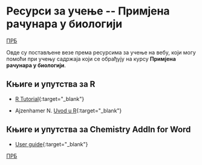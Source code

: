 # Ресурси за учење -- Примјена рачунара у биологији  

[ПРБ](/README.md)

Овде су постављене везе према ресурсима за учење на вебу, који могу помоћи при учењу садржаја који се обрађују на курсу **Примјена рачунара у биологији**.

## Књиге и упутства за R

- [R Tutorial](http://www.r-tutor.com/){:target="_blank"}

- Ajzenhamer N. [Uvod u R](http://nikolaajzenhamer.rs/pdf/R.pdf){:target="_blank"}

## Књиге и упутства за Chemistry AddIn for Word  

- [User guide](/predavanja/literatura/chemistry-add-in-for-word-user-guide.pdf){:target="_blank"}

[ПРБ](/README.md)